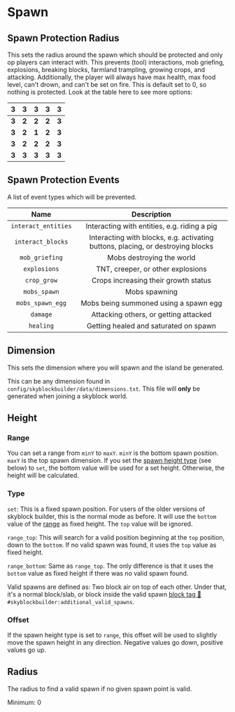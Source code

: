 # Spawn
## Spawn Protection Radius
This sets the radius around the spawn which should be protected and only op players can interact with.
This prevents (tool) interactions, mob griefing, explosions, breaking blocks, farmland trampling, growing crops, and
attacking. Additionally, the player will always have max health, max food level, can't drown, and can't be set on fire.
This is default set to 0, so nothing is protected. Look at the table here to see more options:

| **3** | **3** | **3** | **3** | **3** |
|-------|-------|-------|-------|-------|
| **3** | **2** | **2** | **2** | **3** |
| **3** | **2** | **1** | **2** | **3** |
| **3** | **2** | **2** | **2** | **3** |
| **3** | **3** | **3** | **3** | **3** |

## Spawn Protection Events
A list of event types which will be prevented.

|         Name          |                                    Description                                    |
|:---------------------:|:---------------------------------------------------------------------------------:|
|  `interact_entities`  |                   Interacting with entities, e.g. riding a pig                    |
|   `interact_blocks`   |  Interacting with blocks, e.g. activating buttons, placing, or destroying blocks  |
|    `mob_griefing`     |                             Mobs destroying the world                             |
|     `explosions`      |                         TNT, creeper, or other explosions                         |
|      `crop_grow`      |                       Crops increasing their growth status                        |
|     `mobs_spawn`      |                                   Mobs spawning                                   |
|   `mobs_spawn_egg`    |                       Mobs being summoned using a spawn egg                       |
|       `damage`        |                       Attacking others, or getting attacked                       |
|       `healing`       |                       Getting healed and saturated on spawn                       |

## Dimension
This sets the dimension where you will spawn and the island be generated.

This can be any dimension found in `config/skyblockbuilder/data/dimensions.txt`. This file will **only** be generated
when joining a skyblock world.

## Height
### Range
You can set a range from `minY` to `maxY`. `minY` is the bottom spawn position. `maxY` is the top spawn dimension.
If you set the [spawn height type](#type) (see below) to `set`, the bottom value will be used for a set height.
Otherwise, the height will be calculated.

### Type
`set`: This is a fixed spawn position. For users of the older versions of skyblock builder, this is the normal mode as
before. It will use the `bottom` value of the [range](#range) as fixed height. The `top` value will be ignored.

`range_top`: This will search for a valid position beginning at the `top` position, down to the `bottom`. If no valid
spawn was found, it uses the `top` value as fixed height.

`range_bottom`: Same as `range_top`. The only difference is that it uses the `bottom` value as fixed height if there was
no valid spawn found.

Valid spawns are defined as: Two block air on top of each other. Under that, it's a normal block/slab, or block inside
the valid spawn [block tag 🔗](https://minecraft.fandom.com/wiki/Tutorials/Creating_a_data_pack#Tags)
`#skyblockbuilder:additional_valid_spawns`.

### Offset
If the spawn height type is set to `range`, this offset will be used to slightly move the spawn height in any
direction. Negative values go down, positive values go up.

## Radius
The radius to find a valid spawn if no given spawn point is valid.

Minimum: 0